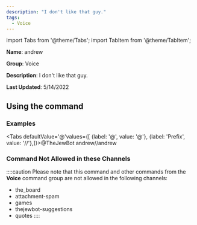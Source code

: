 ```yaml
---
description: "I don't like that guy."
tags:
  - Voice
---
```

import Tabs from '@theme/Tabs';
import TabItem from '@theme/TabItem';

**Name**: andrew

**Group**: Voice

**Description**: I don't like that guy.

**Last Updated**: 5/14/2022

## Using the command

### Examples
<Tabs defaultValue='@'values={[ {label: '@', value: '@'}, {label: 'Prefix', value: '//'},]}><TabItem value='@'>@TheJewBot andrew</TabItem><TabItem value='//'>//andrew</TabItem></Tabs>

### Command Not Allowed in these Channels
::::caution Please note that this command and other commands from the **Voice** command group are not allowed in the following channels:
- the_board
- attachment-spam
- games
- thejewbot-suggestions
- quotes
::::